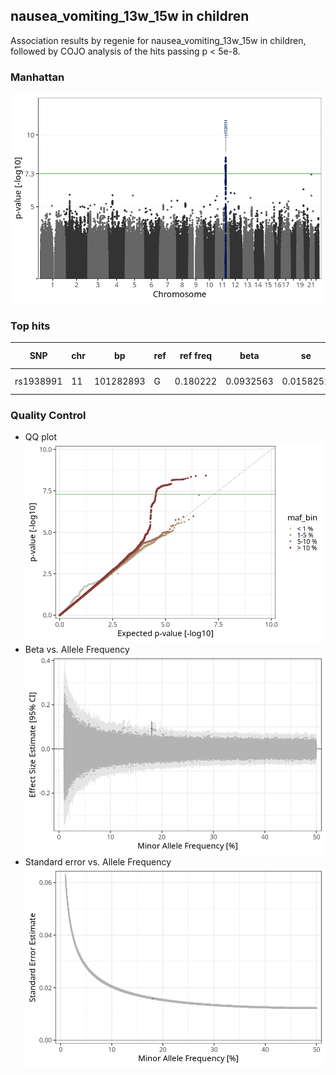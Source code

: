 ## nausea_vomiting_13w_15w in children
Association results by regenie for nausea_vomiting_13w_15w in children, followed by COJO analysis of the hits passing p < 5e-8.
### Manhattan
![](figures/pop_children_pheno_nausea_vomiting_13w_15w_mh.png)
### Top hits
| SNP | chr | bp | ref | ref freq | beta | se | p | n | Ensembl | Phenoscanner | freq geno | b joint | b joint se | p joint | ld r |
| --- | --- | -- | --- | -------- | ---- | -- | - | - | ------- | ------------ | --------- | ------- | ---------- | ------- | ---- |
| rs1938991 | 11 | 101282893 | G | 0.180222 | 0.0932563 | 0.0158251 | 3.79394e-09 | 73288 | [TRPC6](ensembl/rs1938991.md) | No Results | 0.1815 | 0.0932563 | 0.0158287 | 3.82519e-09 | 0 |
### Quality Control
- QQ plot
![](figures/pop_children_pheno_nausea_vomiting_13w_15w_qq.png)
- Beta vs. Allele Frequency
![](figures/pop_children_pheno_nausea_vomiting_13w_15w_beta_af.png)
- Standard error vs. Allele Frequency
![](figures/pop_children_pheno_nausea_vomiting_13w_15w_se_af.png)
